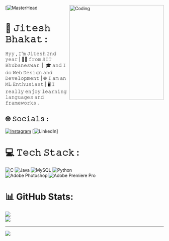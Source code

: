 [![MasterHead](![image](https://github.com/Jitesh8260/Jitesh8260/assets/137819786/f9e332b6-3d6a-427a-8b09-98ba8e588c85))
<img align="right" alt="Coding" width="300" src="https://media.tenor.com/rePDfDWO3XoAAAAd/hacking.gif">
#  👤 𝙹𝚒𝚝𝚎𝚜𝚑 𝙱𝚑𝚊𝚔𝚊𝚝 :

𝙷𝚢𝚢 , 𝙸'𝚖 𝙹𝚒𝚝𝚎𝚜𝚑 𝟸𝚗𝚍 𝚢𝚎𝚊𝚛  |  👨‍🎓 𝚏𝚛𝚘𝚖 𝚂𝙸𝚃 𝙱𝚑𝚞𝚋𝚊𝚗𝚎𝚜𝚠𝚊𝚛  |  🎓
𝚊𝚗𝚍 𝙸 𝚍𝚘 𝚆𝚎𝚋 𝙳𝚎𝚜𝚒𝚐𝚗 𝚊𝚗𝚍 𝙳𝚎𝚟𝚎𝚕𝚘𝚙𝚖𝚎𝚗𝚝  |  🌐 𝙸 𝚊𝚖 𝚊𝚗 𝙼𝙻 𝙴𝚗𝚝𝚑𝚞𝚜𝚒𝚊𝚜𝚝  |  🖥 𝙸 𝚛𝚎𝚊𝚕𝚕𝚢 𝚎𝚗𝚓𝚘𝚢 𝚕𝚎𝚊𝚛𝚗𝚒𝚗𝚐 𝚕𝚊𝚗𝚐𝚞𝚊𝚐𝚎𝚜 𝚊𝚗𝚍 𝚏𝚛𝚊𝚖𝚎𝚠𝚘𝚛𝚔𝚜 .
                   


## 🌐 𝚂𝚘𝚌𝚒𝚊𝚕𝚜 :
[![Instagram](https://img.shields.io/badge/Instagram-%23E4405F.svg?logo=Instagram&logoColor=white)](https://instagram.com/_jitesh.25.16_) [![LinkedIn](https://img.shields.io/badge/LinkedIn-%230077B5.svg?logo=linkedin&logoColor=white)]

# 💻 𝚃𝚎𝚌𝚑 𝚂𝚝𝚊𝚌𝚔 :
![C](https://img.shields.io/badge/c-%2300599C.svg?style=for-the-badge&logo=c&logoColor=white) ![Java](https://img.shields.io/badge/java-%23ED8B00.svg?style=for-the-badge&logo=openjdk&logoColor=white) ![MySQL](https://img.shields.io/badge/mysql-%2300000f.svg?style=for-the-badge&logo=mysql&logoColor=white) ![Python](https://img.shields.io/badge/python-3670A0?style=for-the-badge&logo=python&logoColor=ffdd54)<BR>![Adobe Photoshop](https://img.shields.io/badge/adobe%20photoshop-%2331A8FF.svg?style=for-the-badge&logo=adobe%20photoshop&logoColor=white) ![Adobe Premiere Pro](https://img.shields.io/badge/Adobe%20Premiere%20Pro-9999FF.svg?style=for-the-badge&logo=Adobe%20Premiere%20Pro&logoColor=white) 
# 📊 GitHub Stats:
![](https://github-readme-stats.vercel.app/api?username=Jitesh8260&theme=radical&hide_border=false&include_all_commits=true&count_private=true)<br/>
![](https://github-readme-streak-stats.herokuapp.com/?user=Jitesh8260&theme=radical&hide_border=false)<br/>


---
[![](https://visitcount.itsvg.in/api?id=Jitesh8260&icon=0&color=0)](https://visitcount.itsvg.in)

<!-- Proudly created with GPRM ( https://gprm.itsvg.in ) -->
